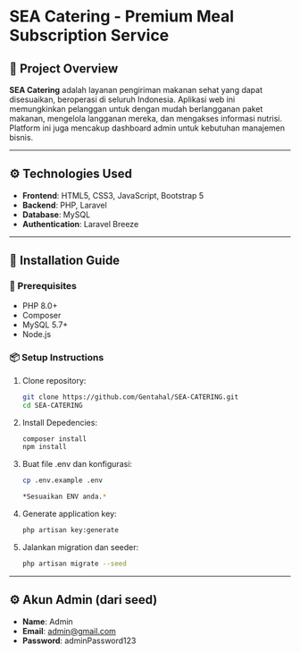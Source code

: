 # SEA Catering - Premium Meal Subscription Service

## 🧾 Project Overview

**SEA Catering** adalah layanan pengiriman makanan sehat yang dapat disesuaikan, beroperasi di seluruh Indonesia. Aplikasi web ini memungkinkan pelanggan untuk dengan mudah berlangganan paket makanan, mengelola langganan mereka, dan mengakses informasi nutrisi. Platform ini juga mencakup dashboard admin untuk kebutuhan manajemen bisnis.

---

## ⚙️ Technologies Used

- **Frontend**: HTML5, CSS3, JavaScript, Bootstrap 5
- **Backend**: PHP, Laravel
- **Database**: MySQL
- **Authentication**: Laravel Breeze

---

## 🚀 Installation Guide

### 📌 Prerequisites
- PHP 8.0+
- Composer
- MySQL 5.7+
- Node.js

### 📦 Setup Instructions

1. Clone repository:
   ```bash
   git clone https://github.com/Gentahal/SEA-CATERING.git
   cd SEA-CATERING

2. Install Depedencies:
   ```bash
   composer install
   npm install

3. Buat file .env dan konfigurasi:
    ```bash
   cp .env.example .env
    
   *Sesuaikan ENV anda.*

4. Generate application key:
    ```bash
   php artisan key:generate

5. Jalankan migration dan seeder:
    ```bash
    php artisan migrate --seed

---

## ⚙️ Akun Admin (dari seed)

- **Name**: Admin
- **Email**: admin@gmail.com
- **Password**: adminPassword123




